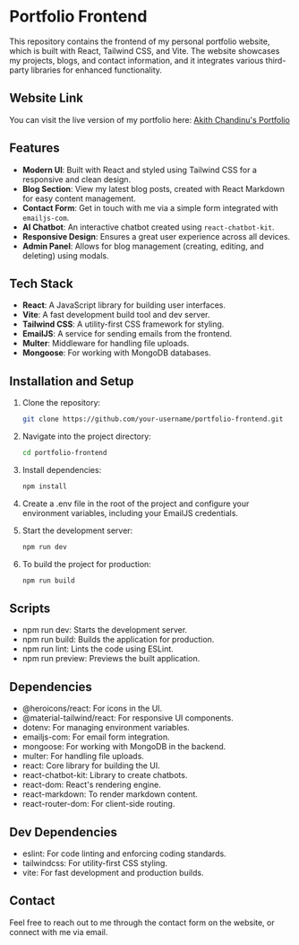 # Portfolio Frontend

This repository contains the frontend of my personal portfolio website, which is built with React, Tailwind CSS, and Vite. The website showcases my projects, blogs, and contact information, and it integrates various third-party libraries for enhanced functionality.

## Website Link

You can visit the live version of my portfolio here: [Akith Chandinu's Portfolio](https://akith-chandinu-portfolio-frontend.vercel.app/)

## Features

- **Modern UI**: Built with React and styled using Tailwind CSS for a responsive and clean design.
- **Blog Section**: View my latest blog posts, created with React Markdown for easy content management.
- **Contact Form**: Get in touch with me via a simple form integrated with `emailjs-com`.
- **AI Chatbot**: An interactive chatbot created using `react-chatbot-kit`.
- **Responsive Design**: Ensures a great user experience across all devices.
- **Admin Panel**: Allows for blog management (creating, editing, and deleting) using modals.

## Tech Stack

- **React**: A JavaScript library for building user interfaces.
- **Vite**: A fast development build tool and dev server.
- **Tailwind CSS**: A utility-first CSS framework for styling.
- **EmailJS**: A service for sending emails from the frontend.
- **Multer**: Middleware for handling file uploads.
- **Mongoose**: For working with MongoDB databases.

## Installation and Setup

1. Clone the repository:

   ```bash
   git clone https://github.com/your-username/portfolio-frontend.git

2. Navigate into the project directory:

   ```bash
   cd portfolio-frontend

3. Install dependencies:

   ```bash
   npm install

4. Create a .env file in the root of the project and configure your environment variables, including your EmailJS credentials.

5. Start the development server:

   ```bash
   npm run dev

6. To build the project for production:

   ```bash
   npm run build

## Scripts

- npm run dev: Starts the development server.
- npm run build: Builds the application for production.
- npm run lint: Lints the code using ESLint.
- npm run preview: Previews the built application.

## Dependencies

- @heroicons/react: For icons in the UI.
- @material-tailwind/react: For responsive UI components.
- dotenv: For managing environment variables.
- emailjs-com: For email form integration.
- mongoose: For working with MongoDB in the backend.
- multer: For handling file uploads.
- react: Core library for building the UI.
- react-chatbot-kit: Library to create chatbots.
- react-dom: React's rendering engine.
- react-markdown: To render markdown content.
- react-router-dom: For client-side routing.

## Dev Dependencies

- eslint: For code linting and enforcing coding standards.
- tailwindcss: For utility-first CSS styling.
- vite: For fast development and production builds.

## Contact

Feel free to reach out to me through the contact form on the website, or connect with me via email.
